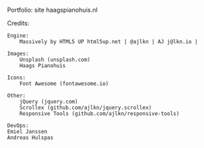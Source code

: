 
Portfolio: site haagspianohuis.nl


Credits:

	Engine:
		Massively by HTML5 UP html5up.net | @ajlkn | AJ j@lkn.io |
	
	Images:
		Unsplash (unsplash.com)
		Haags Pianohuis

	Icons:
		Font Awesome (fontawesome.io)

	Other:
		jQuery (jquery.com)
		Scrollex (github.com/ajlkn/jquery.scrollex)
		Responsive Tools (github.com/ajlkn/responsive-tools)

	DevOps:
	Emiel Janssen
	Andreas Hulspas
